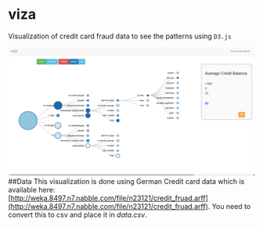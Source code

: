 # viza
Visualization of credit card fraud data to see the patterns using `D3.js`

![](screenshot.png)
##Data
This visualization is done using German Credit card data which is available here: [http://weka.8497.n7.nabble.com/file/n23121/credit_fruad.arff](http://weka.8497.n7.nabble.com/file/n23121/credit_fruad.arff). You need to convert this to csv and place it in *data.csv*.


